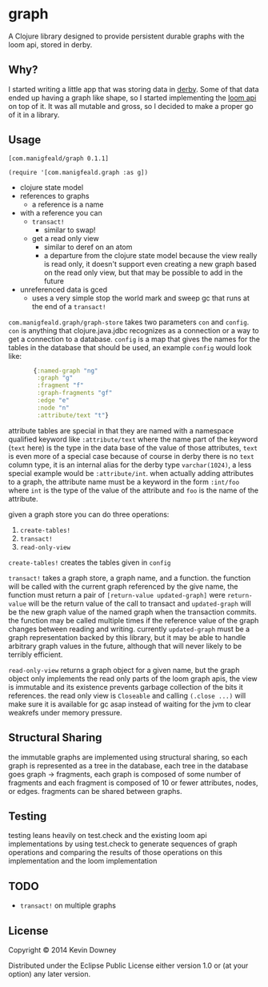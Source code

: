 # graph

A Clojure library designed to provide persistent durable graphs with
the loom api, stored in derby.

## Why?

I started writing a little app that was storing data in
[derby](http://db.apache.org/derby/). Some of that data ended up
having a graph like shape, so I started implementing the
[loom api](https://github.com/aysylu/loom) on top of it. It was all
mutable and gross, so I decided to make a proper go of it in a
library.

## Usage

`[com.manigfeald/graph 0.1.1]`

`(require '[com.manigfeald.graph :as g])`

- clojure state model
- references to graphs
  - a reference is a name
- with a reference you can
  - `transact!`
      - similar to swap!
  - get a read only view
      - similar to deref on an atom
      - a departure from the clojure state model because the view
        really is read only, it doesn't support even creating a new
        graph based on the read only view, but that may be possible to
        add in the future
- unreferenced data is gced
  - uses a very simple stop the world mark and sweep gc that runs at
    the end of a `transact!`

`com.manigfeald.graph/graph-store` takes two parameters `con` and
`config`. `con` is anything that clojure.java.jdbc recognizes as a
connection or a way to get a connection to a database. `config` is a
map that gives the names for the tables in the database that should be
used, an example `config` would look like:

```clj
       {:named-graph "ng"
        :graph "g"
        :fragment "f"
        :graph-fragments "gf"
        :edge "e"
        :node "n"
        :attribute/text "t"}
```

attribute tables are special in that they are named with a namespace
qualified keyword like `:attribute/text` where the name part of the
keyword (`text` here) is the type in the data base of the value of
those attributes, `text` is even more of a special case because of
course in derby there is no `text` column type, it is an internal
alias for the derby type `varchar(1024)`, a less special example would
be `:attribute/int`. when actually adding attributes to a graph, the
attribute name must be a keyword in the form `:int/foo` where `int` is
the type of the value of the attribute and `foo` is the name of the
attribute.

given a graph store you can do three operations:
1. `create-tables!`
2. `transact!`
3. `read-only-view`

`create-tables!` creates the tables given in `config`

`transact!` takes a graph store, a graph name, and a function. the
function will be called with the current graph referenced by the give
name, the function must return a pair of 
`[return-value updated-graph]` were `return-value` will be the return
value of the call to transact and `updated-graph` will be the new
graph value of the named graph when the transaction commits. the
function may be called multiple times if the reference value of the
graph changes between reading and writing. currently `updated-graph`
must be a graph representation backed by this library, but it may be
able to handle arbitrary graph values in the future, although that
will never likely to be terribly efficient.

`read-only-view` returns a graph object for a given name, but the
graph object only implements the read only parts of the loom graph
apis, the view is immutable and its existence prevents garbage
collection of the bits it references. the read only view is
`Closeable` and calling `(.close ...)` will make sure it is available
for gc asap instead of waiting for the jvm to clear weakrefs under
memory pressure.

## Structural Sharing

the immutable graphs are implemented using structural sharing, so each
graph is represented as a tree in the database, each tree in the
database goes graph -> fragments, each graph is composed of some
number of fragments and each fragment is composed of 10 or fewer
attributes, nodes, or edges. fragments can be shared between
graphs.

## Testing
   
testing leans heavily on test.check and the existing loom api
implementations by using test.check to generate sequences of graph
operations and comparing the results of those operations on this
implementation and the loom implementation

## TODO
- `transact!` on multiple graphs

## License

Copyright © 2014 Kevin Downey

Distributed under the Eclipse Public License either version 1.0 or (at
your option) any later version.
